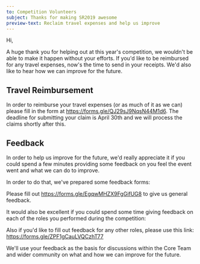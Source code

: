 ```yaml
---
to: Competition Volunteers
subject: Thanks for making SR2019 awesome
preview-text: Reclaim travel expenses and help us improve
---
```


Hi,

A huge thank you for helping out at this year's competition, we wouldn't be able
to make it happen without your efforts. If you'd like to be reimbursed for any
travel expenses, now's the time to send in your receipts. We'd also like to hear
how we can improve for the future.

## Travel Reimbursement

In order to reimburse your travel expenses (or as much of it as we can) please
fill in the form at https://forms.gle/QJ29sJ9NqsN44M1d6. The deadline for
submitting your claim is April 30th and we will process the claims shortly after
this.

## Feedback

In order to help us improve for the future, we'd really appreciate it if you
could spend a few minutes providing some feedback on you feel the event went
and what we can do to improve.

In order to do that, we've prepared some feedback forms:

Please fill out https://forms.gle/EgqwMHZX9FgGifUG8 to give us general feedback.

It would also be excellent if you could spend some time giving feedback on each of
the roles you performed during the competition:

<!-- personalised of roles with pre-filled links to forms, to be populated
before sending-->

Also if you'd like to fill out feedback for any other roles, please use this link:
https://forms.gle/ZPF1gCauLVQCzhT77

We'll use your feedback as the basis for discussions within the Core Team and
wider community on what and how we can improve for the future.
